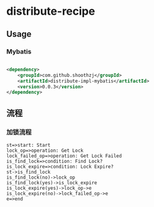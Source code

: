 # distribute-recipe

## Usage

### Mybatis

```xml

<dependency>
    <groupId>com.github.shoothzj</groupId>
    <artifactId>distribute-impl-mybatis</artifactId>
    <version>0.0.3</version>
</dependency>
```

## 流程

### 加锁流程

```flow
st=>start: Start
lock_op=>operation: Get Lock
lock_failed_op=>operation: Get Lock Failed
is_find_lock=>condition: Find Lock?
is_lock_expire=>condition: Lock Expire?
st->is_find_lock
is_find_lock(no)->lock_op
is_find_lock(yes)->is_lock_expire
is_lock_expire(yes)->lock_op->e
is_lock_expire(no)->lock_failed_op->e
e=>end
```